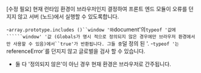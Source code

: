 [수정 필요]
현재 런타임 환경이 브라우저인지 결정하여 프론트 엔드 모듈이 오류를 던지지 않고 서버 (노드)에서 실행할 수 있도록합니다.

-`array.prototype.includes ()``window '와`document'의`typeof '값에``````window' '값 (Globals가 명시 적으로 정의되지 않은 경우에만 브라우저 환경에서만 사용할 수 있음)에서``true'가 반환됩니다. 그들 중`덜 정의 된 '.
-`typeof '는`referenceError`를 던지지 않고 글로벌을 검사 할 수 있습니다.
- 둘 다 '정의되지 않은'이 아닌 경우 현재 환경은 브라우저로 간주됩니다.